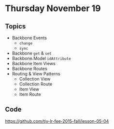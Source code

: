 # Thursday November 19

## Topics

* Backbone Events
  * `change`
  * `sync`
* Backbone `get` & `set`
* Backbone.Model `idAttribute`
* Backbone Item Views
* Backbone Routes
* Routing & View Patterns
  * Collection View
  * Collection Route
  * Item View
  * Item Route

## Code

https://github.com/tiy-lr-fee-2015-fall/lesson-05-04

